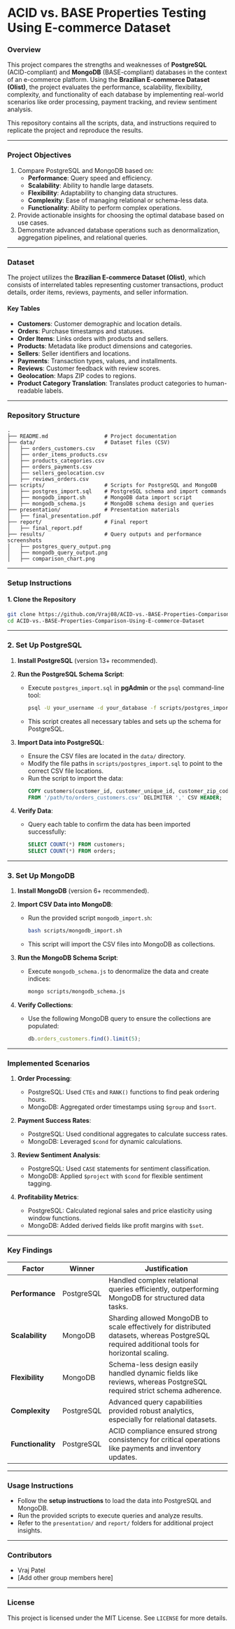 
# **ACID vs. BASE Properties Testing Using E-commerce Dataset**

### **Overview**
This project compares the strengths and weaknesses of **PostgreSQL** (ACID-compliant) and **MongoDB** (BASE-compliant) databases in the context of an e-commerce platform. Using the **Brazilian E-commerce Dataset (Olist)**, the project evaluates the performance, scalability, flexibility, complexity, and functionality of each database by implementing real-world scenarios like order processing, payment tracking, and review sentiment analysis.

This repository contains all the scripts, data, and instructions required to replicate the project and reproduce the results.

---

### **Project Objectives**
1. Compare PostgreSQL and MongoDB based on:
   - **Performance**: Query speed and efficiency.
   - **Scalability**: Ability to handle large datasets.
   - **Flexibility**: Adaptability to changing data structures.
   - **Complexity**: Ease of managing relational or schema-less data.
   - **Functionality**: Ability to perform complex operations.
2. Provide actionable insights for choosing the optimal database based on use cases.
3. Demonstrate advanced database operations such as denormalization, aggregation pipelines, and relational queries.

---

### **Dataset**
The project utilizes the **Brazilian E-commerce Dataset (Olist)**, which consists of interrelated tables representing customer transactions, product details, order items, reviews, payments, and seller information.

#### **Key Tables**
- **Customers**: Customer demographic and location details.
- **Orders**: Purchase timestamps and statuses.
- **Order Items**: Links orders with products and sellers.
- **Products**: Metadata like product dimensions and categories.
- **Sellers**: Seller identifiers and locations.
- **Payments**: Transaction types, values, and installments.
- **Reviews**: Customer feedback with review scores.
- **Geolocation**: Maps ZIP codes to regions.
- **Product Category Translation**: Translates product categories to human-readable labels.

---

### **Repository Structure**

```plaintext
.
├── README.md                  # Project documentation
├── data/                      # Dataset files (CSV)
│   ├── orders_customers.csv
│   ├── order_items_products.csv
│   ├── products_categories.csv
│   ├── orders_payments.csv
│   ├── sellers_geolocation.csv
│   ├── reviews_orders.csv
├── scripts/                   # Scripts for PostgreSQL and MongoDB
│   ├── postgres_import.sql    # PostgreSQL schema and import commands
│   ├── mongodb_import.sh      # MongoDB data import script
│   ├── mongodb_schema.js      # MongoDB schema design and queries
├── presentation/              # Presentation materials
│   ├── final_presentation.pdf
├── report/                    # Final report
│   ├── final_report.pdf
├── results/                   # Query outputs and performance screenshots
│   ├── postgres_query_output.png
│   ├── mongodb_query_output.png
│   ├── comparison_chart.png
```

---

### **Setup Instructions**

#### **1. Clone the Repository**
```bash
git clone https://github.com/Vraj08/ACID-vs.-BASE-Properties-Comparison-Using-E-commerce-Dataset.git
cd ACID-vs.-BASE-Properties-Comparison-Using-E-commerce-Dataset
```

---

### **2. Set Up PostgreSQL**

1. **Install PostgreSQL** (version 13+ recommended).

2. **Run the PostgreSQL Schema Script**:
   - Execute `postgres_import.sql` in **pgAdmin** or the `psql` command-line tool:
     ```bash
     psql -U your_username -d your_database -f scripts/postgres_import.sql
     ```
   - This script creates all necessary tables and sets up the schema for PostgreSQL.

3. **Import Data into PostgreSQL**:
   - Ensure the CSV files are located in the `data/` directory.
   - Modify the file paths in `scripts/postgres_import.sql` to point to the correct CSV file locations.
   - Run the script to import the data:
     ```sql
     COPY customers(customer_id, customer_unique_id, customer_zip_code_prefix, customer_city, customer_state)
     FROM '/path/to/orders_customers.csv' DELIMITER ',' CSV HEADER;
     ```

4. **Verify Data**:
   - Query each table to confirm the data has been imported successfully:
     ```sql
     SELECT COUNT(*) FROM customers;
     SELECT COUNT(*) FROM orders;
     ```

---

### **3. Set Up MongoDB**

1. **Install MongoDB** (version 6+ recommended).

2. **Import CSV Data into MongoDB**:
   - Run the provided script `mongodb_import.sh`:
     ```bash
     bash scripts/mongodb_import.sh
     ```
   - This script will import the CSV files into MongoDB as collections.

3. **Run the MongoDB Schema Script**:
   - Execute `mongodb_schema.js` to denormalize the data and create indices:
     ```bash
     mongo scripts/mongodb_schema.js
     ```

4. **Verify Collections**:
   - Use the following MongoDB query to ensure the collections are populated:
     ```javascript
     db.orders_customers.find().limit(5);
     ```

---

### **Implemented Scenarios**

1. **Order Processing**:
   - PostgreSQL: Used `CTEs` and `RANK()` functions to find peak ordering hours.
   - MongoDB: Aggregated order timestamps using `$group` and `$sort`.

2. **Payment Success Rates**:
   - PostgreSQL: Used conditional aggregates to calculate success rates.
   - MongoDB: Leveraged `$cond` for dynamic calculations.

3. **Review Sentiment Analysis**:
   - PostgreSQL: Used `CASE` statements for sentiment classification.
   - MongoDB: Applied `$project` with `$cond` for flexible sentiment tagging.

4. **Profitability Metrics**:
   - PostgreSQL: Calculated regional sales and price elasticity using window functions.
   - MongoDB: Added derived fields like profit margins with `$set`.

---

### **Key Findings**

| **Factor**        | **Winner**    | **Justification**                                                                                                                                                                                                 |
|--------------------|---------------|-----------------------------------------------------------------------------------------------------------------------------------------------------------------------------------------------------------------|
| **Performance**   | PostgreSQL    | Handled complex relational queries efficiently, outperforming MongoDB for structured data tasks.                                                                                                                 |
| **Scalability**   | MongoDB       | Sharding allowed MongoDB to scale effectively for distributed datasets, whereas PostgreSQL required additional tools for horizontal scaling.                                                                     |
| **Flexibility**   | MongoDB       | Schema-less design easily handled dynamic fields like reviews, whereas PostgreSQL required strict schema adherence.                                                                                             |
| **Complexity**    | PostgreSQL    | Advanced query capabilities provided robust analytics, especially for relational datasets.                                                                                                                       |
| **Functionality** | PostgreSQL    | ACID compliance ensured strong consistency for critical operations like payments and inventory updates.                                                                                                         |

---

### **Usage Instructions**
- Follow the **setup instructions** to load the data into PostgreSQL and MongoDB.
- Run the provided scripts to execute queries and analyze results.
- Refer to the `presentation/` and `report/` folders for additional project insights.

---

### **Contributors**
- Vraj Patel
- [Add other group members here]

---

### **License**
This project is licensed under the MIT License. See `LICENSE` for more details.
